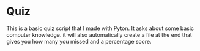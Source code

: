 # Quiz
This is a basic quiz script that I made with Pyton.
It asks about some basic computer knowledge.
it will also automatically create a file at the end that gives you how many you missed
and a percentage score.
